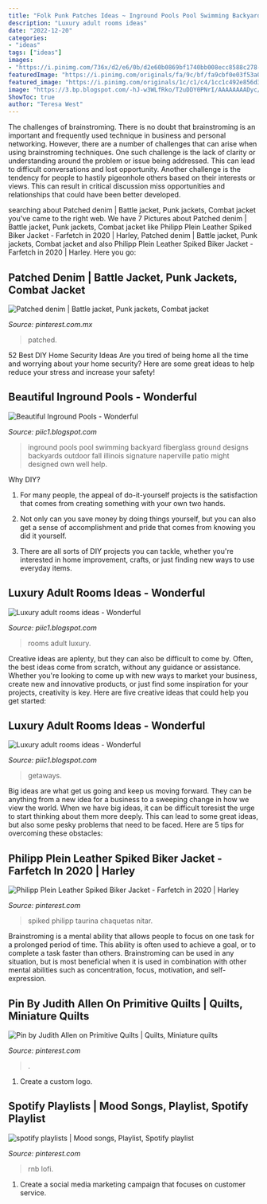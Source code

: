 ```yaml
---
title: "Folk Punk Patches Ideas ~ Inground Pools Pool Swimming Backyard Fiberglass Ground Designs Backyards Outdoor Fall Illinois Signature Naperville Patio Might Designed Own Well Help"
description: "Luxury adult rooms ideas"
date: "2022-12-20"
categories:
- "ideas"
tags: ["ideas"]
images:
- "https://i.pinimg.com/736x/d2/e6/0b/d2e60b0869bf1740bb008ecc8588c278--patched-denim-jacket-patches.jpg"
featuredImage: "https://i.pinimg.com/originals/fa/9c/bf/fa9cbf0e03f53a044e7cbc9f2fbdbaa3.jpg"
featured_image: "https://i.pinimg.com/originals/1c/c1/c4/1cc1c492e856d336fa6f251f5e369c3f.png"
image: "https://3.bp.blogspot.com/-hJ-w3WLfRko/T2uDDY0PNrI/AAAAAAAADyc/GmmY14IjFio/s1600/luxury-adult-rooms-ideas-3.jpg"
ShowToc: true
author: "Teresa West"
---
```



The challenges of brainstroming.
There is no doubt that brainstroming is an important and frequently used technique in business and personal networking. However, there are a number of challenges that can arise when using brainstroming techniques. One such challenge is the lack of clarity or understanding around the problem or issue being addressed. This can lead to difficult conversations and lost opportunity. Another challenge is the tendency for people to hastily pigeonhole others based on their interests or views. This can result in critical discussion miss opportunities and relationships that could have been better developed.

	

		
searching about Patched denim | Battle jacket, Punk jackets, Combat jacket you've came to the right web. We have 7 Pictures about Patched denim | Battle jacket, Punk jackets, Combat jacket like Philipp Plein Leather Spiked Biker Jacket - Farfetch in 2020 | Harley, Patched denim | Battle jacket, Punk jackets, Combat jacket and also Philipp Plein Leather Spiked Biker Jacket - Farfetch in 2020 | Harley. Here you go:
		
    
## Patched Denim | Battle Jacket, Punk Jackets, Combat Jacket

<img loading=lazy src="https://i.pinimg.com/736x/d2/e6/0b/d2e60b0869bf1740bb008ecc8588c278--patched-denim-jacket-patches.jpg" onerror="this.onerror=null;this.src='https://tse1.mm.bing.net/th?id=OIP.6ffcxn_bzXv-K6YVnUKukgDHEs&amp;pid=15.1';" alt="Patched denim | Battle jacket, Punk jackets, Combat jacket">

_Source: pinterest.com.mx_

>patched. 

	

52 Best DIY Home Security Ideas
Are you tired of being home all the time and worrying about your home security? Here are some great ideas to help reduce your stress and increase your safety!

    
## Beautiful Inground Pools - Wonderful

<img loading=lazy src="http://2.bp.blogspot.com/-644Cm6MQDWA/T6G53VnyHMI/AAAAAAAAEic/POn32JlCbj0/s1600/beautiful-inground-pools-13.jpg" onerror="this.onerror=null;this.src='https://tse4.mm.bing.net/th?id=OIP.ER2ru2AOrPjUqAqsQ0GR9QHaE8&amp;pid=15.1';" alt="Beautiful Inground Pools - Wonderful">

_Source: piic1.blogspot.com_

>inground pools pool swimming backyard fiberglass ground designs backyards outdoor fall illinois signature naperville patio might designed own well help. 

	

Why DIY?
1. For many people, the appeal of do-it-yourself projects is the satisfaction that comes from creating something with your own two hands.
2. Not only can you save money by doing things yourself, but you can also get a sense of accomplishment and pride that comes from knowing you did it yourself.

3. There are all sorts of DIY projects you can tackle, whether you're interested in home improvement, crafts, or just finding new ways to use everyday items.

    
## Luxury Adult Rooms Ideas - Wonderful

<img loading=lazy src="http://2.bp.blogspot.com/-slspfJ4rDiU/T2uEUr8ZuaI/AAAAAAAADzM/7KHDgOzd7HY/s1600/luxury-adult-rooms-ideas-9.jpg" onerror="this.onerror=null;this.src='https://tse3.mm.bing.net/th?id=OIP.MnDfU_jaobBZNcZGSHhQdgHaE8&amp;pid=15.1';" alt="Luxury adult rooms ideas - Wonderful">

_Source: piic1.blogspot.com_

>rooms adult luxury. 

	

Creative ideas are aplenty, but they can also be difficult to come by. Often, the best ideas come from scratch, without any guidance or assistance. Whether you're looking to come up with new ways to market your business, create new and innovative products, or just find some inspiration for your projects, creativity is key. Here are five creative ideas that could help you get started: 

    
## Luxury Adult Rooms Ideas - Wonderful

<img loading=lazy src="https://3.bp.blogspot.com/-hJ-w3WLfRko/T2uDDY0PNrI/AAAAAAAADyc/GmmY14IjFio/s1600/luxury-adult-rooms-ideas-3.jpg" onerror="this.onerror=null;this.src='https://tse2.mm.bing.net/th?id=OIP.41jAMDm7VfSw7LO5BWocXgHaFN&amp;pid=15.1';" alt="Luxury adult rooms ideas - Wonderful">

_Source: piic1.blogspot.com_

>getaways. 

	

Big ideas are what get us going and keep us moving forward. They can be anything from a new idea for a business to a sweeping change in how we view the world. When we have big ideas, it can be difficult toresist the urge to start thinking about them more deeply. This can lead to some great ideas, but also some pesky problems that need to be faced. Here are 5 tips for overcoming these obstacles: 

    
## Philipp Plein Leather Spiked Biker Jacket - Farfetch In 2020 | Harley

<img loading=lazy src="https://i.pinimg.com/originals/1c/c1/c4/1cc1c492e856d336fa6f251f5e369c3f.png" onerror="this.onerror=null;this.src='https://tse1.mm.bing.net/th?id=OIP.s5pq-Q87Ie6fYYMz5g_tEQHaJ4&amp;pid=15.1';" alt="Philipp Plein Leather Spiked Biker Jacket - Farfetch in 2020 | Harley">

_Source: pinterest.com_

>spiked philipp taurina chaquetas nitar. 

	

Brainstroming is a mental ability that allows people to focus on one task for a prolonged period of time. This ability is often used to achieve a goal, or to complete a task faster than others. Brainstroming can be used in any situation, but is most beneficial when it is used in combination with other mental abilities such as concentration, focus, motivation, and self-expression.

    
## Pin By Judith Allen On Primitive Quilts | Quilts, Miniature Quilts

<img loading=lazy src="https://i.pinimg.com/originals/fa/9c/bf/fa9cbf0e03f53a044e7cbc9f2fbdbaa3.jpg" onerror="this.onerror=null;this.src='https://tse1.mm.bing.net/th?id=OIP.5gOf9zXL732ROeseAqplAAHaJk&amp;pid=15.1';" alt="Pin by Judith Allen on Primitive Quilts | Quilts, Miniature quilts">

_Source: pinterest.com_

>. 

	

1. Create a custom logo.

    
## Spotify Playlists | Mood Songs, Playlist, Spotify Playlist

<img loading=lazy src="https://i.pinimg.com/originals/a3/3f/a0/a33fa0380c474fd6125588f86b4f87a6.jpg" onerror="this.onerror=null;this.src='https://tse1.mm.bing.net/th?id=OIP.nLOmRtzjneAqI-nos4nVswHaM1&amp;pid=15.1';" alt="spotify playlists | Mood songs, Playlist, Spotify playlist">

_Source: pinterest.com_

>rnb lofi. 

	

1. Create a social media marketing campaign that focuses on customer service.

